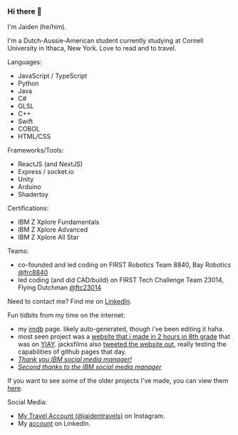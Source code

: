 ### Hi there 👋

I'm Jaiden (he/him). 

I'm a Dutch-Aussie-American student currently studying at Cornell University in Ithaca, New York. Love to read and to travel.

Languages:
- JavaScript / TypeScript
- Python
- Java
- C#
- GLSL
- C++
- Swift
- COBOL
- HTML/CSS

Frameworks/Tools:
- ReactJS (and NextJS)
- Express / socket.io
- Unity
- Arduino
- Shadertoy

Certifications:
- IBM Z Xplore Fundamentals
- IBM Z Xplore Advanced
- IBM Z Xplore All Star

Teams:
- co-founded and led coding on FIRST Robotics Team 8840, Bay Robotics [@frc8840](https://github.com/frc8840)
- led coding (and did CAD/build) on FIRST Tech Challenge Team 23014, Flying Dutchman [@ftc23014](https://github.com/ftc23014)

Need to contact me? Find me on [LinkedIn](https://www.linkedin.com/in/jaidengrimminck/).
  
Fun tidbits from my time on the internet:
- my [imdb](https://www.imdb.com/name/nm2689253) page. likely auto-generated, though i've been editing it haha.
- most seen project was a [website that i made in 2 hours in 8th grade](https://github.com/jaideng1/beep-beep) that was on [YIAY](https://www.youtube.com/watch?v=54o_roaxjkg&t=416s). jacksfilms also [tweeted the website out](https://x.com/jacksfilms/status/1396221625356279811), really testing the capabilities of github pages that day.
- [*Thank you IBM social media manager!*](https://www.linkedin.com/feed/update/urn:li:ugcPost:7052117541913067520?commentUrn=urn%3Ali%3Acomment%3A%28ugcPost%3A7052117541913067520%2C7052120998237650946%29&dashCommentUrn=urn%3Ali%3Afsd_comment%3A%287052120998237650946%2Curn%3Ali%3AugcPost%3A7052117541913067520%29)
- [*Second thanks to the IBM social media manager*](https://www.linkedin.com/feed/update/urn:li:ugcPost:7174827147012755456?commentUrn=urn%3Ali%3Acomment%3A%28ugcPost%3A7174827147012755456%2C7174838661727887362%29&dashCommentUrn=urn%3Ali%3Afsd_comment%3A%287174838661727887362%2Curn%3Ali%3AugcPost%3A7174827147012755456%29)

If you want to see some of the older projects I've made, you can view them [here](https://github.com/jaideng1).

Social Media:
- [My Travel Account (@jaidentravels)](https://www.instagram.com/jaidentravels/) on Instagram.
- My [account](https://www.linkedin.com/in/jaidengrimminck/) on LinkedIn.

